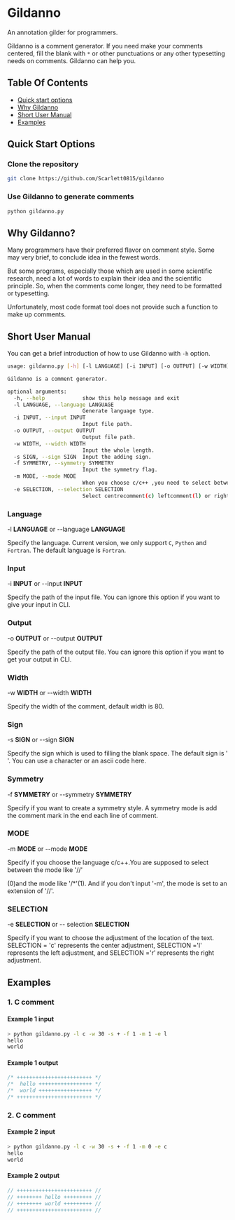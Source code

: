 # Gildanno

An annotation gilder for programmers.

Gildanno is a comment generator. If you need make your comments centered, fill the blank with `*` or other punctuations or any other typesetting needs on comments. Gildanno can help you.

## Table Of Contents

* [Quick start options](#quick-start-options)
* [Why Gildanno](#why-gildanno)
* [Short User Manual](#short-user-manual)
* [Examples](#examples)

## Quick Start Options

### Clone the repository

```bash
git clone https://github.com/Scarlett0815/gildanno
```

### Use Gildanno to generate comments

```bash
python gildanno.py
```

## Why Gildanno?

Many programmers have their preferred flavor on comment style. Some may very brief, to conclude idea in the fewest words.

But some programs, especially those which are used in some scientific research, need a lot of words to explain their idea and the scientific principle. So, when the comments come longer, they need to be formatted or typesetting.

Unfortunately, most code format tool does not provide such a function to make up comments.

## Short User Manual

You can get a brief introduction of how to use Gildanno with `-h` option.

```bash
usage: gildanno.py [-h] [-l LANGUAGE] [-i INPUT] [-o OUTPUT] [-w WIDTH] [-s SIGN] [-f SYMMETRY] [-m MODE]

Gildanno is a comment generator.

optional arguments:
  -h, --help            show this help message and exit
  -l LANGUAGE, --language LANGUAGE
                        Generate language type.
  -i INPUT, --input INPUT
                        Input file path.
  -o OUTPUT, --output OUTPUT
                        Output file path.
  -w WIDTH, --width WIDTH
                        Input the whole length.
  -s SIGN, --sign SIGN  Input the adding sign.
  -f SYMMETRY, --symmetry SYMMETRY
                        Input the symmetry flag.
  -m MODE, --mode MODE  
                        When you choose c/c++ ,you need to select between//(0)and /*(1).
  -e SELECTION, --selection SELECTION
                        Select centrecomment(c) leftcomment(l) or rightcomment(r).
```

### Language

-l **LANGUAGE** or --language **LANGUAGE**

Specify the language. Current version, we only support `C`, `Python` and `Fortran`. The default language is `Fortran`.

### Input

-i **INPUT** or --input **INPUT**

Specify the path of the input file. You can ignore this option if you want to give your input in CLI.

### Output

-o **OUTPUT** or --output **OUTPUT**

Specify the path of the output file. You can ignore this option if you want to get your output in CLI.

### Width

-w **WIDTH** or --width **WIDTH**

Specify the width of the comment, default width is 80.

### Sign

-s **SIGN** or --sign **SIGN**

Specify the sign which is used to filling the blank space. The default sign is ' '.
You can use a character or an ascii code here.

### Symmetry

-f **SYMMETRY** or --symmetry **SYMMETRY**

Specify if you want to create a symmetry style. A symmetry mode is add the comment mark in the end each line of comment.

### MODE

-m **MODE** or --mode **MODE**

Specify if you choose the language c/c++.You are supposed to select between the mode like '//'

(0)and the mode like '/*'(1). And if you don't input '-m', the mode is set to an extension of '//'.

### SELECTION

-e **SELECTION** or -- selection **SELECTION**

Specify if you want to choose the adjustment of the location of the text. SELECTION = 'c' represents the center adjustment, SELECTION ='l' represents the left adjustment, and SELECTION ='r' represents the right adjustment.



## Examples

### 1. C comment

#### Example 1 input

```bash
> python gildanno.py -l c -w 30 -s + -f 1 -m 1 -e l
hello
world
```

#### Example 1 output

```c
/* ++++++++++++++++++++++++ */
/*  hello +++++++++++++++++ */
/*  world +++++++++++++++++ */
/* ++++++++++++++++++++++++ */
```


### 2. C comment

#### Example 2 input

```bash
> python gildanno.py -l c -w 30 -s + -f 1 -m 0 -e c
hello
world
```

#### Example 2 output

```c
// ++++++++++++++++++++++++ //
// ++++++++ hello +++++++++ //
// ++++++++ world +++++++++ //
// ++++++++++++++++++++++++ //
```